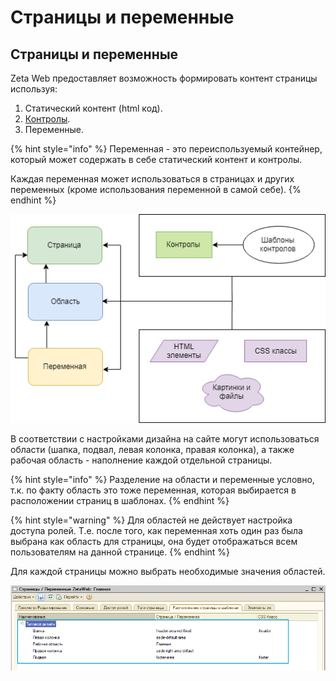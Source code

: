 # Страницы и переменные

## Страницы и переменные

Zeta Web предоставляет возможность формировать контент страницы используя:

1. Статический контент \(html код\).
2. [Контролы](../../tekhnicheskaya-dokumentaciya/kontroly.md).
3. Переменные.

{% hint style="info" %}
Переменная - это переиспользуемый контейнер, который может содержать в себе статический контент и контролы.

Каждая переменная может использоваться в страницах и других переменных \(кроме использования переменной в самой себе\).
{% endhint %}

![](../../.gitbook/assets/image%20%28116%29.png)

В соответствии с настройками дизайна на сайте могут использоваться области \(шапка, подвал, левая колонка, правая колонка\), а также рабочая область - наполнение каждой отдельной страницы.

{% hint style="info" %}
Разделение на области и переменные условно, т.к. по факту область это тоже переменная, которая выбирается в расположении страниц в шаблонах.
{% endhint %}

{% hint style="warning" %}
Для областей не действует настройка доступа ролей. Т.е. после того, как переменная хоть один раз была выбрана как область для страницы, она будет отображаться всем пользователям на данной странице.
{% endhint %}

Для каждой страницы можно выбрать необходимые значения областей.

![](../../.gitbook/assets/image%20%28169%29.png)

